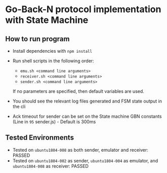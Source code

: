 # Go-Back-N protocol implementation with State Machine

## How to run program
- Install dependencies with `npm install`
- Run shell scripts in the following order:
  - `emu.sh <command line arguments>` 
  - `receiver.sh <command line arguments>`
  - `sender.sh <command line arguments>`

  If no parameters are specified, then default variables are used.
- You should see the relevant log files generated and FSM state output in the cli
- Ack timeout for sender can be set on the State machine GBN constants (Line in `95` sender.js) - Default is 300ms

## Tested Environments
-  Tested on `ubuntu1804-008` as both sender, emulator and receiver: PASSED
-  Tested on `ubuntu1804-002` as sender, `ubuntu1804-004` as emulator, and `ubuntu1804-008` as receiver: PASSED
